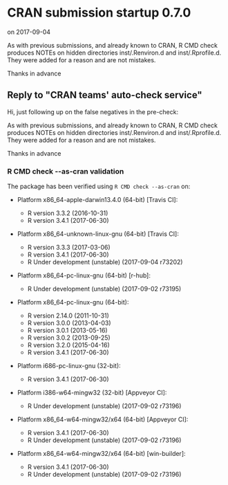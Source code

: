# CRAN submission startup 0.7.0
on 2017-09-04

As with previous submissions, and already known to CRAN,
R CMD check produces NOTEs on hidden directories inst/.Renviron.d
and inst/.Rprofile.d. They were added for a reason and are not mistakes.

Thanks in advance


## Reply to "CRAN teams' auto-check service"

Hi, just following up on the false negatives in the pre-check:

As with previous submissions, and already known to CRAN, R CMD check
produces NOTEs on hidden directories inst/.Renviron.d and
inst/.Rprofile.d. They were added for a reason and are not mistakes.

Thanks in advance


### R CMD check --as-cran validation

The package has been verified using `R CMD check --as-cran` on:

* Platform x86_64-apple-darwin13.4.0 (64-bit) [Travis CI]:
  - R version 3.3.2 (2016-10-31)
  - R version 3.4.1 (2017-06-30)
  
* Platform x86_64-unknown-linux-gnu (64-bit) [Travis CI]:
  - R version 3.3.3 (2017-03-06)
  - R version 3.4.1 (2017-06-30)
  - R Under development (unstable) (2017-09-04 r73202)

* Platform x86_64-pc-linux-gnu (64-bit) [r-hub]:
  - R Under development (unstable) (2017-09-02 r73195)

* Platform x86_64-pc-linux-gnu (64-bit):
  - R version 2.14.0 (2011-10-31)
  - R version 3.0.0 (2013-04-03)
  - R version 3.0.1 (2013-05-16)
  - R version 3.0.2 (2013-09-25)
  - R version 3.2.0 (2015-04-16)
  - R version 3.4.1 (2017-06-30)

* Platform i686-pc-linux-gnu (32-bit):
  - R version 3.4.1 (2017-06-30)

* Platform i386-w64-mingw32 (32-bit) [Appveyor CI]:
  - R Under development (unstable) (2017-09-02 r73196)

* Platform x86_64-w64-mingw32/x64 (64-bit) [Appveyor CI]:
  - R version 3.4.1 (2017-06-30)
  - R Under development (unstable) (2017-09-02 r73196)

* Platform x86_64-w64-mingw32/x64 (64-bit) [win-builder]:
  - R version 3.4.1 (2017-06-30)
  - R Under development (unstable) (2017-09-02 r73196)
